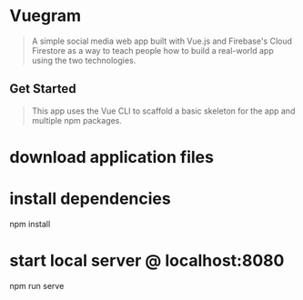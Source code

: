 # Vuegram

> A simple social media web app built with Vue.js and Firebase's Cloud Firestore as a way to teach people how to build a real-world app using the two technologies.

## Get Started

> This app uses the Vue CLI to scaffold a basic skeleton for the app and multiple npm packages.

# download application files

# install dependencies
npm install

# start local server @ localhost:8080
npm run serve
